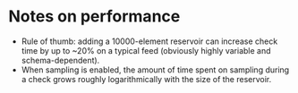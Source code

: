 # Notes on performance

 - Rule of thumb: adding a 10000-element reservoir can increase
   check time by up to ~20% on a typical feed (obviously highly
   variable and schema-dependent).
 - When sampling is enabled, the amount of time spent on sampling
   during a check grows roughly logarithmically with the size of the
   reservoir.
